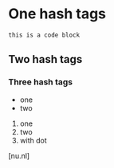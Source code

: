 # One hash tags
`this is a code block`

## Two hash tags

### Three  hash tags

- one
- two

1. one
2. two
3. with dot

[nu.nl] 
